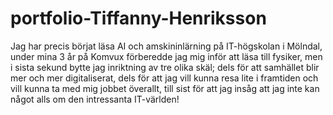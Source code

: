 # portfolio-Tiffanny-Henriksson
Jag har precis börjat läsa AI och amskininlärning på IT-högskolan i Mölndal, under mina 3 år på Komvux förberedde jag mig inför att läsa till fysiker, men i sista sekund bytte jag inriktning av tre olika skäl; dels för att samhället blir mer och mer digitaliserat, dels för att jag vill kunna resa lite i framtiden och vill kunna ta med mig jobbet överallt, till sist för att jag insåg att jag inte kan något alls om den intressanta IT-världen!